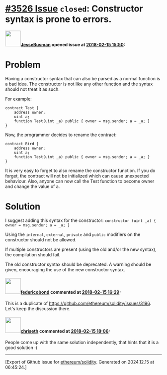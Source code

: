 # [\#3526 Issue](https://github.com/ethereum/solidity/issues/3526) `closed`: Constructor syntax is prone to errors.

#### <img src="https://avatars.githubusercontent.com/u/15786311?u=c2d4bee0a17ba1100d8da87a4e0bbfe7af16f18e&v=4" width="50">[JesseBusman](https://github.com/JesseBusman) opened issue at [2018-02-15 15:50](https://github.com/ethereum/solidity/issues/3526):

# **Problem**

Having a constructor syntax that can also be parsed as a normal function is a bad idea.
The constructor is not like any other function and the syntax should not treat it as such.

For example:
```
contract Test {
    address owner;
    uint a;
    function Test(uint _a) public { owner = msg.sender; a = _a; }
}
```
Now, the programmer decides to rename the contract:
```
contract Bird {
    address owner;
    uint a;
    function Test(uint _a) public { owner = msg.sender; a = _a; }
}
```

It is very easy to forget to also rename the constructor function. If you do forget, the contract will not be initialized which can cause unexpected behaviour. Also, anyone can now call the Test function to become owner and change the value of a.


# **Solution**

I suggest adding this syntax for the constructor:
`constructor (uint _a) { owner = msg.sender; a = _a; }`

Using the `internal`, `external`, `private` and `public` modifiers on the constructor should not be allowed.

If multiple constructors are present (using the old and/or the new syntax), the compilation should fail.

The old constructor syntax should be deprecated. A warning should be given, encouraging the use of the new constructor syntax.

#### <img src="https://avatars.githubusercontent.com/u/138426?u=3117125771b06e3aa8da468c8f41e4038d717974&v=4" width="50">[federicobond](https://github.com/federicobond) commented at [2018-02-15 16:29](https://github.com/ethereum/solidity/issues/3526#issuecomment-365982243):

This is a duplicate of https://github.com/ethereum/solidity/issues/3196. Let's keep the discussion there.

#### <img src="https://avatars.githubusercontent.com/u/9073706?v=4" width="50">[chriseth](https://github.com/chriseth) commented at [2018-02-15 18:06](https://github.com/ethereum/solidity/issues/3526#issuecomment-366012187):

People come up with the same solution independently, that hints that it is a good solution :)


-------------------------------------------------------------------------------



[Export of Github issue for [ethereum/solidity](https://github.com/ethereum/solidity). Generated on 2024.12.15 at 06:45:24.]

